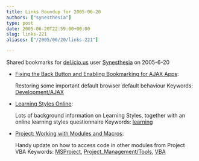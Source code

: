 ```yaml
---
title: Links Roundup for 2005-06-20
authors: ["synesthesia"]
type: post
date: 2005-06-20T22:59:00+00:00
slug: links-221 
aliases: ["/2005/06/20/links-221"]

---
```

Shared bookmarks for [del.icio.us][1] user  [Synesthesia][2] on 2005-6-20

  * [Fixing the Back Button and Enabling Bookmarking for AJAX Apps][3]:
  
    Restoring some important default browser default behaviour Keywords: [Development/AJAX][4]
  * [Learning Styles Online][5]:
  
    Lots of background information on Learning Styles, together with an online learning styles questionnaire Keywords: [learning][6]
  * [Project: Working with Modules and Macros][7]:
  
    Handy update on how to access code in other modules from Project VBA Keywords: [MSProject][8], [Project_Management/Tools][9], [VBA][10]

 [1]: https://del.icio.us/
 [2]: https://del.icio.us/synesthesia
 [3]: https://www.contentwithstyle.co.uk/Articles/38/fixing-the-back-button-and-enabling-bookmarking-for-ajax-apps "https://www.contentwithstyle.co.uk/Articles/38/fixing-the-back-button-and-enabling-bookmarking-for-ajax-apps"
 [4]: https://del.icio.us/synesthesia/Development/AJAX
 [5]: https://www.learning-styles-online.com/ "https://www.learning-styles-online.com/"
 [6]: https://del.icio.us/synesthesia/learning
 [7]: https://www.zo-d.com/blog/archives/programming/working-with-modules-and-macros.html "https://www.zo-d.com/blog/archives/programming/working-with-modules-and-macros.html"
 [8]: https://del.icio.us/synesthesia/MSProject
 [9]: https://del.icio.us/synesthesia/Project_Management/Tools
 [10]: https://del.icio.us/synesthesia/VBA